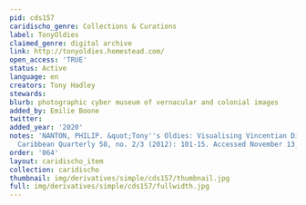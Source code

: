 ```yaml
---
pid: cds157
caridischo_genre: Collections & Curations
label: TonyOldies
claimed_genre: digital archive
link: http://tonyoldies.homestead.com/
open_access: 'TRUE'
status: Active
language: en
creators: Tony Hadley
stewards: 
blurb: photographic cyber museum of vernacular and colonial images
added_by: Emilie Boone
twitter: 
added_year: '2020'
notes: 'NANTON, PHILIP. &quot;Tony''s Oldies: Visualising Vincentian Diasporic Memory.&quot;
  Caribbean Quarterly 58, no. 2/3 (2012): 101-15. Accessed November 13, 2020. http://www.jstor.org.citytech.ezproxy.cuny.edu/stable/41708780.'
order: '064'
layout: caridischo_item
collection: caridischo
thumbnail: img/derivatives/simple/cds157/thumbnail.jpg
full: img/derivatives/simple/cds157/fullwidth.jpg
---
```

